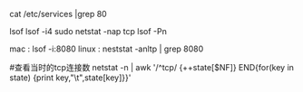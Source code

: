 cat /etc/services |grep 80

lsof
lsof -i4
sudo netstat -nap tcp
lsof -Pn

mac :   lsof -i:8080
linux : neststat -anltp | grep 8080

#查看当时的tcp连接数
netstat -n | awk '/^tcp/ {++state[$NF]} END{for(key in state) {print key,"\t",state[key]}}'

